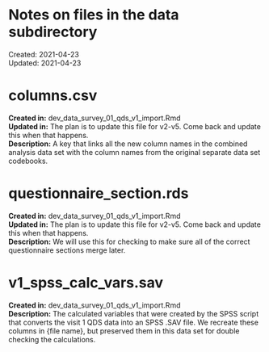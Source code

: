 Notes on files in the data subdirectory
================
Created: 2021-04-23 <br> Updated: 2021-04-23

# columns.csv

**Created in:** dev\_data\_survey\_01\_qds\_v1\_import.Rmd  
**Updated in:** The plan is to update this file for v2-v5. Come back and
update this when that happens.  
**Description:** A key that links all the new column names in the
combined analysis data set with the column names from the original
separate data set codebooks.

# questionnaire\_section.rds

**Created in:** dev\_data\_survey\_01\_qds\_v1\_import.Rmd  
**Updated in:** The plan is to update this file for v2-v5. Come back and
update this when that happens.  
**Description:** We will use this for checking to make sure all of the
correct questionnaire sections merge later.

# v1\_spss\_calc\_vars.sav

**Created in:** dev\_data\_survey\_01\_qds\_v1\_import.Rmd  
**Description:** The calculated variables that were created by the SPSS
script that converts the visit 1 QDS data into an SPSS .SAV file. We
recreate these columns in {file name}, but preserved them in this data
set for double checking the calculations.
